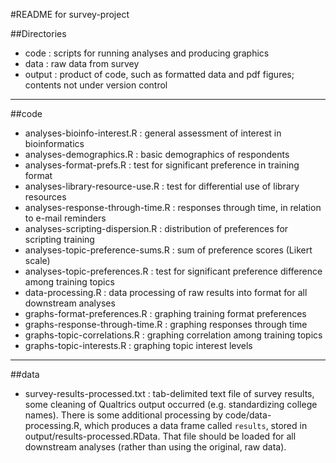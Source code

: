 #README for survey-project

##Directories
* code : scripts for running analyses and producing graphics
* data : raw data from survey
* output : product of code, such as formatted data and pdf figures; contents not 
under version control

--------------------------------------------------------------------------------
##code
* analyses-bioinfo-interest.R : general assessment of interest in 
bioinformatics
* analyses-demographics.R : basic demographics of respondents
* analyses-format-prefs.R : test for significant preference in training 
format
* analyses-library-resource-use.R : test for differential use of library 
resources
* analyses-response-through-time.R : responses through time, in relation 
to e-mail reminders
* analyses-scripting-dispersion.R : distribution of preferences for 
scripting training
* analyses-topic-preference-sums.R : sum of preference scores (Likert 
scale)
* analyses-topic-preferences.R : test for significant preference 
difference among training topics
* data-processing.R : data processing of raw results into format for all
downstream analyses
* graphs-format-preferences.R : graphing training format preferences
* graphs-response-through-time.R : graphing responses through time
* graphs-topic-correlations.R : graphing correlation among training 
topics
* graphs-topic-interests.R : graphing topic interest levels

--------------------------------------------------------------------------------
##data
* survey-results-processed.txt : tab-delimited text file of survey results, some 
cleaning of Qualtrics output occurred (e.g. standardizing college names). There 
is some additional processing by code/data-processing.R, which produces 
a data frame called `results`, stored in output/results-processed.RData. That 
file should be loaded for all downstream analyses (rather than using the 
original, raw data).